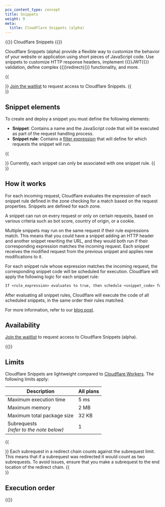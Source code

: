 ```yaml
---
pcx_content_type: concept
title: Snippets
weight: 9
meta:
  title: Cloudflare Snippets (alpha)
---
```


{{<heading-pill style="alpha">}} Cloudflare Snippets {{</heading-pill>}}

Cloudflare Snippets (alpha) provide a flexible way to customize the behavior of your website or application using short pieces of JavaScript code. Use snippets to customize HTTP response headers, implement {{<glossary-tooltip term_id="JSON web token (JWT)" prepend="JSON web token (JWT) is ">}}JWT{{</glossary-tooltip>}} validation, define complex {{<glossary-tooltip term_id="redirect">}}redirect{{</glossary-tooltip>}} functionality, and more.

{{<Aside type="note">}}
[Join the waitlist](https://www.cloudflare.com/en-gb/lp/cloudflare-snippets/) to request access to Cloudflare Snippets.
{{</Aside>}}

## Snippet elements

To create and deploy a snippet you must define the following elements:

* **Snippet**: Contains a name and the JavaScript code that will be executed as part of the request handling process.
* **Snippet rule**: Contains a [filter expression](/ruleset-engine/rules-language/expressions/) that will define for which requests the snippet will run.

{{<Aside type="note">}}
Currently, each snippet can only be associated with one snippet rule.
{{</Aside>}}

## How it works

For each incoming request, Cloudflare evaluates the expression of each snippet rule defined in the zone checking for a match based on the request properties. Snippets are defined for each zone.

A snippet can run on every request or only on certain requests, based on various criteria such as bot score, country of origin, or a cookie.

Multiple snippets may run on the same request if their rule expressions match. This means that you could have a snippet adding an HTTP header and another snippet rewriting the URL, and they would both run if their corresponding expression matches the incoming request. Each snippet receives the modified request from the previous snippet and applies new modifications to it.

For each snippet rule whose expression matches the incoming request, the corresponding snippet code will be scheduled for execution. Cloudflare will apply the following logic for each snippet rule:

```txt
If <rule_expression> evaluates to true, then schedule <snippet_code> for execution
```

After evaluating all snippet rules, Cloudflare will execute the code of all scheduled snippets, in the same order their rules matched.

For more information, refer to our [blog post](https://blog.cloudflare.com/cloudflare-snippets-alpha).

## Availability

[Join the waitlist](https://www.cloudflare.com/en-gb/lp/cloudflare-snippets/) to request access to Cloudflare Snippets (alpha).

{{<feature-table id="rules.snippets">}}

## Limits

Cloudflare Snippets are lightweight compared to [Cloudflare Workers](/workers/). The following limits apply:

Description                                | All plans
-------------------------------------------|----------
Maximum execution time                     | 5 ms
Maximum memory                             | 2 MB
Maximum total package size                 | 32 KB
Subrequests<br>_(refer to the note below)_ | 1

{{<Aside type="warning" header="Redirects will count as subrequests">}}
Each subrequest in a redirect chain counts against the subrequest limit. This means that if a subrequest was redirected it would count as two subrequests. To avoid issues, ensure that you make a subrequest to the end location of the redirect chain.
{{</Aside>}}

## Execution order

{{<render file="_product_execution_order.md">}}
